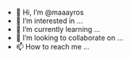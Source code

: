 - 👋 Hi, I’m @maaayros
- 👀 I’m interested in ...
- 🌱 I’m currently learning ...
- 💞️ I’m looking to collaborate on ...
- 📫 How to reach me ...

<!---
maaayros/maaayros is a ✨ special ✨ repository because its `README.md` (this file) appears on your GitHub profile.
You can click the Preview link to take a look at your changes.
--->
